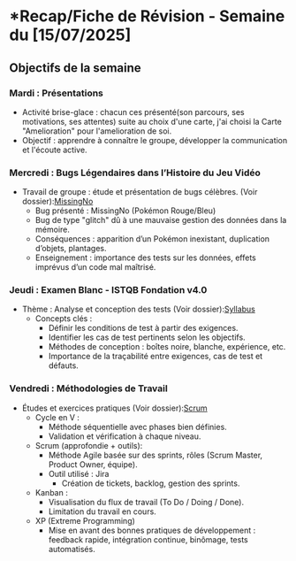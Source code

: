 # \*Recap/Fiche de Révision - Semaine du \[15/07/2025]

## Objectifs de la semaine

### Mardi : Présentations

- Activité brise-glace : chacun ces présenté(son parcours, ses motivations, ses attentes) suite au choix d'une carte, j'ai choisi la Carte "Amelioration" pour l'amelioration de soi.
- Objectif : apprendre à connaître le groupe, développer la communication et l'écoute active.

### Mercredi : Bugs Légendaires dans l’Histoire du Jeu Vidéo

- Travail de groupe : étude et présentation de bugs célèbres.  (Voir dossier):[MissingNo](<MissingNo.md>)
  - Bug présenté : MissingNo (Pokémon Rouge/Bleu)
  - Bug de type "glitch" dû à une mauvaise gestion des données dans la mémoire.
  - Conséquences : apparition d’un Pokémon inexistant, duplication d’objets, plantages.
  - Enseignement : importance des tests sur les données, effets imprévus d’un code mal maîtrisé.

### Jeudi : Examen Blanc - ISTQB Fondation v4.0

- Thème : Analyse et conception des tests (Voir dossier):[Syllabus](<Syllabus ISTQB.md>)
  - Concepts clés :
    - Définir les conditions de test à partir des exigences.
    - Identifier les cas de test pertinents selon les objectifs.
    - Méthodes de conception : boîtes noire, blanche, expérience, etc.
    - Importance de la traçabilité entre exigences, cas de test et défauts.

### Vendredi : Méthodologies de Travail

- Études et exercices pratiques (Voir dossier):[Scrum](<Méthodologie Scrum.md>)
  - Cycle en V :
    - Méthode séquentielle avec phases bien définies.
    - Validation et vérification à chaque niveau.
  - Scrum (approfondie + outils):
    - Méthode Agile basée sur des sprints, rôles (Scrum Master, Product Owner, équipe).
    - Outil utilisé : Jira
      - Création de tickets, backlog, gestion des sprints.
  - Kanban :
    - Visualisation du flux de travail (To Do / Doing / Done).
    - Limitation du travail en cours.
  - XP (Extreme Programming)
    - Mise en avant des bonnes pratiques de développement : feedback rapide, intégration continue, binômage, tests automatisés.
